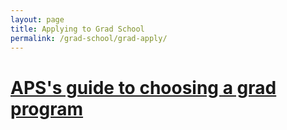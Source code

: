 ```yaml
---
layout: page
title: Applying to Grad School
permalink: /grad-school/grad-apply/
---
```

# [APS's guide to choosing a grad program](https://www.aps.org/careers/guidance/webinars/upload/APSwebinarV5.pdf)
